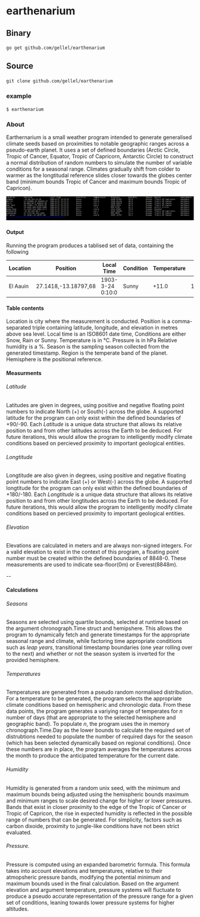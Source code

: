# earthenarium

## Binary
`go get github.com/gellel/earthenarium`
## Source
`git clone github.com/gellel/earthenarium`

### example 
`$ earthenarium`

### About 
Earthernarium is a small weather program intended to generate generalised climate seeds based on proximities to notable geographic ranges across a pseudo-earth planet. It uses a set of defined boundaries (Arctic Circle, Tropic of Cancer, Equator, Tropic of Capricorn, Antarctic Circle) to construct a normal distribution of random numbers to simulate the number of variable conditions for a seasonal range. Climates gradually shift from colder to warmer as the longtitudal reference slides closer towards the globes center band (minimum bounds Tropic of Cancer and maximum bounds Tropic of Capricon). 

![screenshot](https://raw.githubusercontent.com/gellel/earthenarium/master/capture.PNG)

#### Output
Running the program produces a tablised set of data, containing the following

| Location | Position | Local Time | Condition | Temperature | Pressure | Humidity | Season | Region | Hemisphere |
|----------|----------|------------|-----------|-------------|----------|----------|--------|--------|------------|
| El Aauin | 27.1418,-13.18797,68 | 1903-3-24 0:10:0 | Sunny | +11.0 | 1005.10767 | 58.1 | Spring | Tropic of Cancer | Northern |

#### Table contents
Location is city where the measurement is conducted.
Position is a comma-separated triple containing latitude, longitude, and elevation in metres above sea level.
Local time is an ISO8601 date time,
Conditions are either Snow, Rain or Sunny. 
Temperature is in °C.
Pressure is in hPa
Relative humidity is a %.
Season is the sampling season collected from the generated timestamp.
Region is the temperate band of the planet.
Hemisphere is the positional reference.

#### Measurments
###### Latitude
Latitudes are given in degrees, using positive and negative floating point numbers to indicate North (+) or South(-) across the globe. A supported latitude for the program can only exist within the defined boundaries of +90/-90. Each *Latitude* is a unique data structure that allows its relative position to and from other latitudes across the Earth to be deduced. For future iterations, this would allow the program to intelligently modify climate conditions based on percieved proximity to important geological entities.
###### Longtitude
Longtitude are also given in degrees, using positive and negative floating point numbers to indicate East (+) or West(-) across the globe. A supported longtitude for the program can only exist within the defined boundaries of +180/-180. Each *Longtitude* is a unique data structure that allows its relative position to and from other longtitudes across the Earth to be deduced. For future iterations, this would allow the program to intelligently modify climate conditions based on percieved proximity to important geological entities.
###### Elevation
Elevations are calculated in meters and are always non-signed integers. For a valid elevation to exist in the context of this program, a floating point number must be created within the defined boundaries of 8848-0. These measurements are used to indicate sea-floor(0m) or Everest(8848m).

--
#### Calculations
###### Seasons
Seasons are selected using quartile bounds, selected at runtime based on the argument chronograph.Time struct and hemipshere. This allows the program to dynamically fetch and generate timestamps for the appropriate seasonal range and climate, while factoring time appropriate conditions such as *leap years*, transitional timestamp boundaries (one year rolling over to the next) and whether or not the season system is inverted for the provided hemisphere. 
###### Temperatures
Temperatures are generated from a pseudo random normalised distribution. For a temperature to be generated, the program selects the appropriate climate conditions based on hemispheric and chronologic data. From these data points, the program generates a variying range of temperates for *n* number of days (that are appropriate to the selected hemisphere and geographic band). To populate *n*, the program uses the in memory chronograph.Time.Day as the lower bounds to calculate the required set of distrubtions needed to populate the number of required days for the season (which has been selected dynamically based on regional conditions). Once these numbers are in place, the program averages the temperatures across the month to produce the anticipated temperature for the current date. 
###### Humidity
Humidity is generated from a random unix seed, with the minimum and maximum bounds being adjusted using the hemispheric bounds maximum and minimum ranges to scale desired change for higher or lower pressures. Bands that exist in closer proximity to the edge of the Tropic of Cancer or Tropic of Capricon, the rise in expected humidity is reflected in the possible range of numbers that can be generated. For simplicity, factors such as carbon dixoide, proximity to jungle-like conditions have not been strict evaluated.
###### Pressure.
Pressure is computed using an expanded barometric formula. This formula takes into account elevations and temperatures, relative to their atmopsheric pressure bands, modifying the potential minimum and maximum bounds used in the final calculation. Based on the argument elevation and argument temperature, pressure systems will fluctuate to produce a pseudo accurate representation of the pressure range for a given set of conditions, leaning towards lower pressure systems for higher altitudes.
